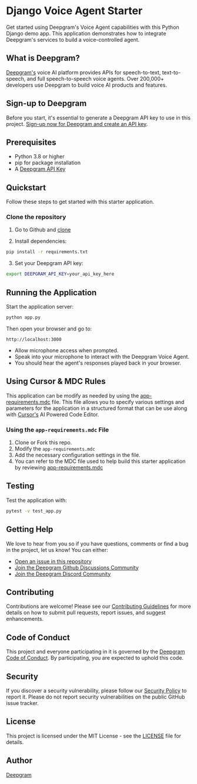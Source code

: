 # Django Voice Agent Starter

Get started using Deepgram's Voice Agent capabilities with this Python Django demo app. This application demonstrates how to integrate Deepgram's services to build a voice-controlled agent.

## What is Deepgram?

[Deepgram's](https://deepgram.com/) voice AI platform provides APIs for speech-to-text, text-to-speech, and full speech-to-speech voice agents. Over 200,000+ developers use Deepgram to build voice AI products and features.

## Sign-up to Deepgram

Before you start, it's essential to generate a Deepgram API key to use in this project. [Sign-up now for Deepgram and create an API key](https://console.deepgram.com/signup?jump=keys).

## Prerequisites

- Python 3.8 or higher
- pip for package installation
- A [Deepgram API Key](https://console.deepgram.com/signup?jump=keys)

## Quickstart

Follow these steps to get started with this starter application.

### Clone the repository

1. Go to Github and [clone](https://github.com/deepgram-starters/django-voice-agent.git)

2. Install dependencies:
```bash
pip install -r requirements.txt
```

3. Set your Deepgram API key:
```bash
export DEEPGRAM_API_KEY=your_api_key_here
```

## Running the Application

Start the application server:

```bash
python app.py
```

Then open your browser and go to:

```
http://localhost:3000
```

- Allow microphone access when prompted.
- Speak into your microphone to interact with the Deepgram Voice Agent.
- You should hear the agent's responses played back in your browser.

## Using Cursor & MDC Rules

This application can be modify as needed by using the [app-requirements.mdc](.cursor/rules/app-requirements.mdc) file. This file allows you to specify various settings and parameters for the application in a structured format that can be use along with [Cursor's](https://www.cursor.com/) AI Powered Code Editor.

### Using the `app-requirements.mdc` File

1. Clone or Fork this repo.
2. Modify the `app-requirements.mdc`
3. Add the necessary configuration settings in the file.
4. You can refer to the MDC file used to help build this starter application by reviewing  [app-requirements.mdc](.cursor/rules/app-requirements.mdc)

## Testing

Test the application with:

```bash
pytest -v test_app.py
```

## Getting Help

We love to hear from you so if you have questions, comments or find a bug in the project, let us know! You can either:

- [Open an issue in this repository](https://github.com/deepgram-starters/django-voice-agent/issues/new)
- [Join the Deepgram Github Discussions Community](https://github.com/orgs/deepgram/discussions)
- [Join the Deepgram Discord Community](https://discord.gg/deepgram)

## Contributing

Contributions are welcome! Please see our [Contributing Guidelines](./CONTRIBUTING.md) for more details on how to submit pull requests, report issues, and suggest enhancements.

## Code of Conduct

This project and everyone participating in it is governed by the [Deepgram Code of Conduct](./CODE_OF_CONDUCT.md). By participating, you are expected to uphold this code.

## Security

If you discover a security vulnerability, please follow our [Security Policy](./SECURITY.md) to report it. Please do not report security vulnerabilities on the public GitHub issue tracker.

## License

This project is licensed under the MIT License - see the [LICENSE](./LICENSE) file for details.

## Author

[Deepgram](https://deepgram.com)

